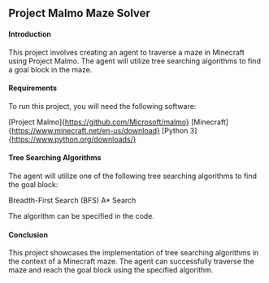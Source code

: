 <h2> Project Malmo Maze Solver </h2>
<h4> Introduction </h4> 
This project involves creating an agent to traverse a maze in Minecraft using Project Malmo. The agent will utilize tree searching algorithms to find a goal block in the maze.

<h4> Requirements </h4> 
To run this project, you will need the following software:

[Project Malmo]{https://github.com/Microsoft/malmo}
[Minecraft]{https://www.minecraft.net/en-us/download}
[Python 3]{https://www.python.org/downloads/}

<h4> Tree Searching Algorithms </h4>
The agent will utilize one of the following tree searching algorithms to find the goal block:

Breadth-First Search (BFS)
A\* Search

The algorithm can be specified in the code.

<h4> Conclusion </h4>
This project showcases the implementation of tree searching algorithms in the context of a Minecraft maze. The agent can successfully traverse the maze and reach the goal block using the specified algorithm.

